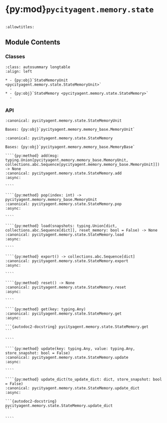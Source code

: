 # {py:mod}`pycityagent.memory.state`

```{py:module} pycityagent.memory.state
```

```{autodoc2-docstring} pycityagent.memory.state
:allowtitles:
```

## Module Contents

### Classes

````{list-table}
:class: autosummary longtable
:align: left

* - {py:obj}`StateMemoryUnit <pycityagent.memory.state.StateMemoryUnit>`
  -
* - {py:obj}`StateMemory <pycityagent.memory.state.StateMemory>`
  -
````

### API

```{py:class} StateMemoryUnit(content: typing.Optional[dict] = None, activate_timestamp: bool = False)
:canonical: pycityagent.memory.state.StateMemoryUnit

Bases: {py:obj}`pycityagent.memory.memory_base.MemoryUnit`

```

`````{py:class} StateMemory(msg: typing.Optional[typing.Union[pycityagent.memory.memory_base.MemoryUnit, collections.abc.Sequence[pycityagent.memory.memory_base.MemoryUnit], dict, collections.abc.Sequence[dict]]] = None, activate_timestamp: bool = False)
:canonical: pycityagent.memory.state.StateMemory

Bases: {py:obj}`pycityagent.memory.memory_base.MemoryBase`

````{py:method} add(msg: typing.Union[pycityagent.memory.memory_base.MemoryUnit, collections.abc.Sequence[pycityagent.memory.memory_base.MemoryUnit]]) -> None
:canonical: pycityagent.memory.state.StateMemory.add
:async:

````

````{py:method} pop(index: int) -> pycityagent.memory.memory_base.MemoryUnit
:canonical: pycityagent.memory.state.StateMemory.pop
:async:

````

````{py:method} load(snapshots: typing.Union[dict, collections.abc.Sequence[dict]], reset_memory: bool = False) -> None
:canonical: pycityagent.memory.state.StateMemory.load
:async:

````

````{py:method} export() -> collections.abc.Sequence[dict]
:canonical: pycityagent.memory.state.StateMemory.export
:async:

````

````{py:method} reset() -> None
:canonical: pycityagent.memory.state.StateMemory.reset
:async:

````

````{py:method} get(key: typing.Any)
:canonical: pycityagent.memory.state.StateMemory.get
:async:

```{autodoc2-docstring} pycityagent.memory.state.StateMemory.get
```

````

````{py:method} update(key: typing.Any, value: typing.Any, store_snapshot: bool = False)
:canonical: pycityagent.memory.state.StateMemory.update
:async:

````

````{py:method} update_dict(to_update_dict: dict, store_snapshot: bool = False)
:canonical: pycityagent.memory.state.StateMemory.update_dict
:async:

```{autodoc2-docstring} pycityagent.memory.state.StateMemory.update_dict
```

````

`````
